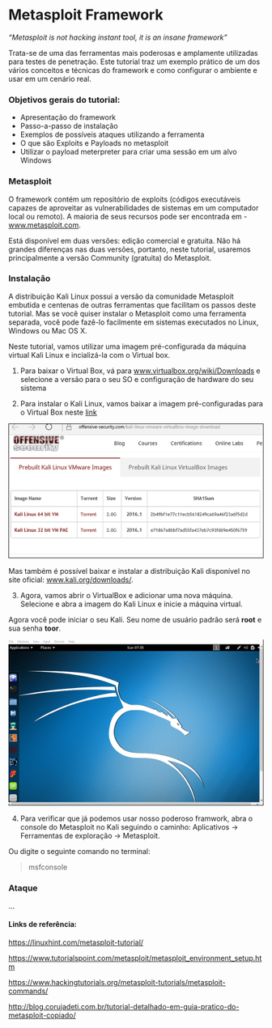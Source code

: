 # Metasploit Framework

_“Metasploit is not hacking instant tool, it is an insane framework”_


Trata-se de uma das ferramentas mais poderosas e amplamente utilizadas para testes de penetração. Este tutorial traz um exemplo prático de um dos vários conceitos e técnicas do framework e como configurar o ambiente e usar em um cenário real.

### Objetivos gerais do tutorial:

- Apresentação do framework
- Passo-a-passo de instalação
- Exemplos de possíveis ataques utilizando a ferramenta
- O que são Exploits e Payloads no metasploit
- Utilizar o payload meterpreter para criar uma sessão em um alvo Windows


### Metasploit

O framework contém um repositório de exploits (códigos executáveis capazes de aproveitar as vulnerabilidades de sistemas em um computador local ou remoto).
A maioria de seus recursos pode ser encontrada em - www.metasploit.com. 

Está disponível em duas versões: edição comercial e gratuita. Não há grandes diferenças nas duas versões, portanto, neste tutorial, usaremos principalmente a versão Community (gratuita) do Metasploit.

### Instalação

A distribuição Kali Linux possui a versão da comunidade Metasploit embutida e centenas de outras ferramentas que facilitam os passos deste tutorial. Mas se você quiser instalar o Metasploit como uma ferramenta separada, você pode fazê-lo facilmente em sistemas executados no Linux, Windows ou Mac OS X.

Neste tutorial, vamos utilizar uma imagem pré-configurada da máquina virtual Kali Linux e incializá-la com o Virtual box.

1. Para baixar o Virtual Box, vá para www.virtualbox.org/wiki/Downloads e selecione a versão para o seu SO e configuração de hardware do seu sistema

2. Para instalar o Kali Linux, vamos baixar a imagem pré-configuradas para o Virtual Box neste [link](https://www.offensive-security.com/kali-linux-vm-vmware-virtualbox-hyperv-image-download/)

![Baixar Kali Linux](img/install_kali_linux.jpg)

Mas também é possível baixar e instalar a distribuição Kali disponível no site oficial: www.kali.org/downloads/.

3. Agora, vamos abrir o VirtualBox e adicionar uma nova máquina. Selecione e abra a imagem do Kali Linux e inicie a máquina virtual.

Agora você pode iniciar o seu Kali. Seu nome de usuário padrão será **root** e sua senha **toor**.

![Baixar Kali Linux](img/start_kali_os.jpg)

4. Para verificar que já podemos usar nosso poderoso framwork, abra o console do Metasploit no Kali seguindo o caminho: Aplicativos → Ferramentas de exploração → Metasploit.

Ou digite o seguinte comando no terminal:
> msfconsole

### Ataque

...



#### Links de referência:

https://linuxhint.com/metasploit-tutorial/

https://www.tutorialspoint.com/metasploit/metasploit_environment_setup.htm

https://www.hackingtutorials.org/metasploit-tutorials/metasploit-commands/

http://blog.corujadeti.com.br/tutorial-detalhado-em-guia-pratico-do-metasploit-copiado/